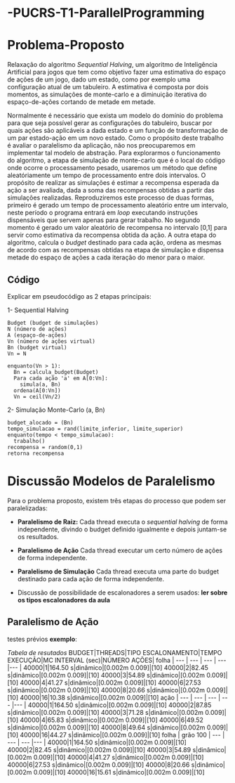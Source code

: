# -PUCRS-T1-ParallelProgramming

# Problema-Proposto

Relaxação do algoritmo *Sequential Halving*, um algoritmo de Inteligência Artificial para jogos que tem como objetivo fazer uma estimativa do espaço de ações de um jogo, dado um estado, como por exemplo uma configuração atual de um tabuleiro. A estimativa é composta por dois momentos, as simulações de monte-carlo e a diminuição iterativa do espaço-de-ações cortando de metade em metade. 

Normalmente é necessário que exista um modelo do domínio do problema para que seja possível gerar as configurações do tabuleiro, buscar por quais ações são aplicáveis a dada estado e um função de transformação de um par estado-ação em um novo estado. Como o propósito deste trabalho é avaliar o paralelismo da aplicação, não nos preocuparemos em implementar tal modelo de abstração. Para explorarmos o funcionamento do algoritmo, a etapa de simulação de monte-carlo que é o local do código onde ocorre o processamento pesado, usaremos um método que define aleatóriamente um tempo de processamento entre dois intervalos. O propósito de realizar as simulações é estimar a recompensa esperada da ação a ser avaliada, dada a soma das recompensas obtidas a partir das simulações realizadas. Reproduziremos este processo de duas formas, primeiro é gerado um tempo de processamento aleatório entre um intervalo, neste período o programa entrará em *loop* executando instruções dispensáveis que servem apenas para gerar trabalho. No segundo momento é gerado um valor aleatório de recompensa no intervalo [0,1] para servir como estimativa da recompensa obtida da ação. A outra etapa do algoritmo, calcula o *budget* destinado para cada ação, ordena as mesmas de acordo com as recompensas obtidas na etapa de simulação e dispensa metade do espaço de ações a cada iteração do menor para o maior.

## Código
Explicar em pseudocódigo as 2 etapas principais:

1- Sequential Halving

```
Budget (budget de simulações)
N (número de ações)
A (espaço-de-ações)
Vn (número de ações virtual)
Bn (budget virtual)
Vn = N

enquanto(Vn > 1):
  Bn = calcula_budget(Budget) 
  Para cada ação 'a' em A[0:Vn]:
    simula(a, Bn)
  ordena(A[0:Vn])
  Vn = ceil(Vn/2)
```
2- Simulação Monte-Carlo (a, Bn)

```
budget_alocado = (Bn)
tempo_simulacao = rand(limite_inferior, limite_superior)
enquanto(tempo < tempo_simulacao):
  trabalho()
recompensa = random(0,1)
retorna recompensa
```


# Discussão Modelos de Paralelismo

Para o problema proposto, existem três etapas do processo que podem ser paralelizadas:

  * **Paralelismo de Raiz:** Cada thread executa o *sequential halving* de forma independente, divindo o budget definido igualmente e depois juntam-se os resultados.

  * **Paralelismo de Ação** Cada thread executar um certo número de ações de forma independente.

  * **Paralelismo de Simulação** Cada thread executa uma parte do budget destinado para cada ação de forma independente.

* Discussão de possibilidade de escalonadores a serem usados:
**ler sobre os tipos escalonadores da aula**


## Paralelismo de Ação

testes prévios **exemplo**:

*Tabela de resutados*
BUDGET|THREADS|TIPO ESCALONAMENTO|TEMPO EXECUÇÃO|MC INTERVAL (sec)|NÚMERO AÇÕES|
folha | --- | --- | --- | --- |--- |
40000|1|164.50 s|dinâmico|[0.002m 0.009]|[10]
40000|2|82.45 s|dinâmico|[0.002m 0.009]|[10]
40000|3|54.89 s|dinâmico|[0.002m 0.009]|[10]
40000|4|41.27 s|dinâmico|[0.002m 0.009]|[10]
40000|6|27.53 s|dinâmico|[0.002m 0.009]|[10]
40000|8|20.66 s|dinâmico|[0.002m 0.009]|[10]
40000|16|10.38 s|dinâmico|[0.002m 0.009]|[10]
ação | --- | --- | --- | --- |--- |
40000|1|164.50 s|dinâmico|[0.002m 0.009]|[10]
40000|2|87.85 s|dinâmico|[0.002m 0.009]|[10]
40000|3|71.28 s|dinâmico|[0.002m 0.009]|[10]
40000|4|65.83 s|dinâmico|[0.002m 0.009]|[10]
40000|6|49.52 s|dinâmico|[0.002m 0.009]|[10]
40000|8|49.64 s|dinâmico|[0.002m 0.009]|[10]
40000|16|44.27 s|dinâmico|[0.002m 0.009]|[10]
folha | grão 100 | --- | --- | --- |--- |
40000|1|164.50 s|dinâmico|[0.002m 0.009]|[10]
40000|2|82.45 s|dinâmico|[0.002m 0.009]|[10]
40000|3|54.89 s|dinâmico|[0.002m 0.009]|[10]
40000|4|41.27 s|dinâmico|[0.002m 0.009]|[10]
40000|6|27.53 s|dinâmico|[0.002m 0.009]|[10]
40000|8|20.66 s|dinâmico|[0.002m 0.009]|[10]
40000|16|15.61 s|dinâmico|[0.002m 0.009]|[10]

